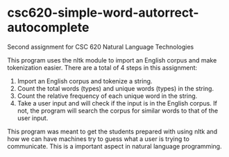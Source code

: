 # csc620-simple-word-autorrect-autocomplete
Second assignment for CSC 620 Natural Language Technologies

This program uses the nltk module to import an English corpus and make tokenization easier.
There are a total of 4 steps in this assignment:
1. Import an English corpus and tokenize a string.
2. Count the total words (types) and unique words (types) in the string.
3. Count the relative frequency of each unique word in the string.
4. Take a user input and will check if the input is in the English corpus. If not, the program will search the corpus for similar words to that of the user input.

This program was meant to get the students prepared with using nltk and how we can have machines try to guess what a user is trying to communicate.
This is a important aspect in natural language programming.
